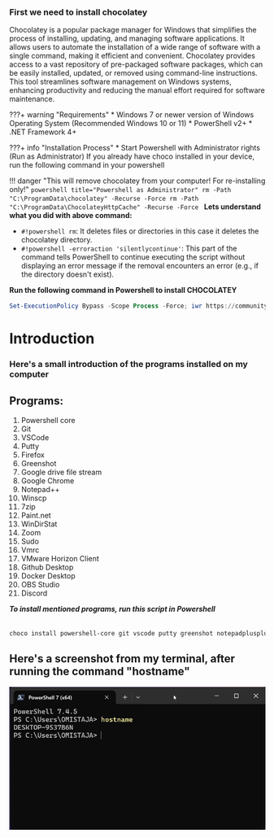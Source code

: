 

### First we need to install chocolatey


Chocolatey is a popular package manager for Windows that simplifies the process of installing, updating, and managing software applications. It allows users to automate the installation of a wide range of software with a single command, making it efficient and convenient. Chocolatey provides access to a vast repository of pre-packaged software packages, which can be easily installed, updated, or removed using command-line instructions. This tool streamlines software management on Windows systems, enhancing productivity and reducing the manual effort required for software maintenance.

???+ warning "Requirements"
    * Windows 7 or newer version of Windows Operating System (Recommended Windows 10 or 11)
    * PowerShell v2+
    * .NET Framework 4+ 

???+ info "Installation Process"
    * Start Powershell with Administrator rights (Run as Administrator)
    If you already have choco installed in your device, run the following command in your powershell 

!!! danger "This will remove chocolatey from your computer! For re-installing only!"
    ```powershell title="Powershell as Administrator"
    rm -Path "C:\ProgramData\chocolatey" -Recurse -Force
    rm -Path "C:\ProgramData\ChocolateyHttpCache" -Recurse -Force
    ```
**Lets understand what you did with above command:** 

- `#!powershell rm`: It deletes files or directories in this case it deletes the chocolatey directory.
- `#!powershell -erroraction 'silentlycontinue'`: This part of the command tells PowerShell to continue executing the script without displaying an error message if the removal encounters an error (e.g., if the directory doesn't exist).

**Run the following command in Powershell to install CHOCOLATEY**

```powershell
Set-ExecutionPolicy Bypass -Scope Process -Force; iwr https://community.chocolatey.org/install.ps1 -UseBasicParsing | iex
```

# Introduction
### Here's a small introduction of the programs installed on my computer

## Programs:
1. Powershell core
2. Git
3. VSCode
4. Putty
5. Firefox
6. Greenshot
7. Google drive file stream
8. Google Chrome
9. Notepad++
10. Winscp
11. 7zip
12. Paint.net
13. WinDirStat
14. Zoom
15. Sudo
16. Vmrc
17. VMware Horizon Client
18. Github Desktop
19. Docker Desktop
20. OBS Studio
21. Discord


***To install mentioned programs, run this script in Powershell***

```powershell

choco install powershell-core git vscode putty greenshot notepadplusplus winscp discord 7zip paint.net windirstat zoom sudo vmrc vmware-horizon-client github-desktop obs-studio docker-desktop google-drive-file-stream googlechrome curl powertoys -y

``` 


## Here's a screenshot from my terminal, after running the command "hostname"
![hostname](hostname.png)

